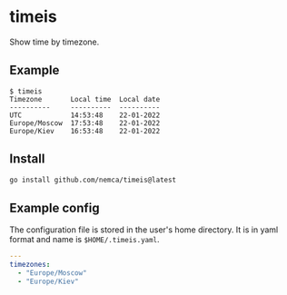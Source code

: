 # timeis
Show time by timezone.

## Example
```none
$ timeis
Timezone       Local time  Local date
----------     ----------  ----------
UTC            14:53:48    22-01-2022
Europe/Moscow  17:53:48    22-01-2022
Europe/Kiev    16:53:48    22-01-2022
```

## Install
```bash
go install github.com/nemca/timeis@latest
```

## Example config
The configuration file is stored in the user's home directory.
It is in yaml format and name is `$HOME/.timeis.yaml`.
```yaml
---
timezones:
  - "Europe/Moscow"
  - "Europe/Kiev"
```
